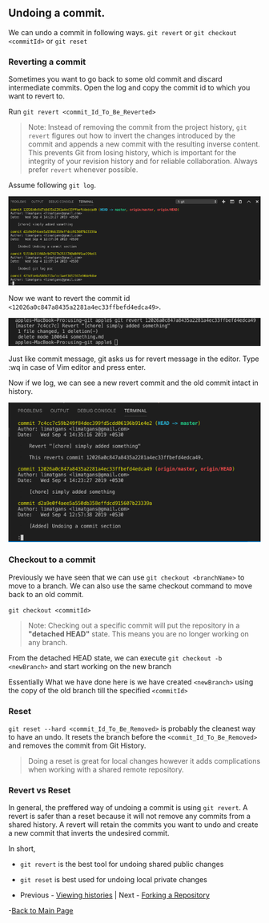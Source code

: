 ## Undoing a commit.
We can undo a commit in following ways. `git revert` or `git checkout <commitId>` or `git reset`

### Reverting a commit
Sometimes you want to go back to some old commit and discard intermediate commits. Open the log and copy the commit id to which you want to revert to.

Run `git revert <commit_Id_To_Be_Reverted>`

> Note: Instead of removing the commit from the project history, `git revert` figures out how to invert the changes introduced by the commit and appends a new commit with the resulting inverse content. This prevents Git from losing history, which is important for the integrity of your revision history and for reliable collaboration. Always prefer `revert` whenever possible.

Assume following `git log`.

![git log before reverting](pics/before-git-revert-log.png)

Now we want to revert the commit id `<12026a0c847a8435a2281a4ec33ffbefd4edca49>`.

![git revert](pics/git-revert.png)

Just like commit message, git asks us for revert message in the editor. Type :wq in case of Vim editor and press enter.

Now if we log, we can see a new revert commit and the old commit intact in history.

![git log after reverting](pics/git-log-after-git-revert.png)

### Checkout to a commit
Previously we have seen that we can use `git checkout <branchName>` to move to a branch. We can also use the same checkout command to move back to an old commit.

`git checkout <commitId>`

> Note: Checking out a specific commit will put the repository in a **"detached HEAD"** state. This means you are no longer working on any branch.

From the detached HEAD state, we can execute `git checkout -b <newBranch>` and start working on the new branch

Essentially What we have done here is we have created `<newBranch>` using the copy of the old branch till the specified `<commitId>`

### Reset
`git reset --hard <commit_Id_To_Be_Removed>` is probably the cleanest way to have an undo. It resets the branch before the `<commit_Id_To_Be_Removed>` and removes the commit from Git History.

> Doing a reset is great for local changes however it adds complications when working with a shared remote repository.

### Revert vs Reset

In general, the preffered way of undoing a commit is using `git revert`. A revert is safer than a reset because it will not remove any commits from a shared history. A revert will retain the commits you want to undo and create a new commit that inverts the undesired commit. 

In short,
- `git revert` is the best tool for undoing shared public changes
- `git reset` is best used for undoing local private changes

- Previous - [Viewing histories](./Viewing-histories.md) | Next - [Forking a Repository](./Forking-a-Repository.md)

-[Back to Main Page](./index.md)